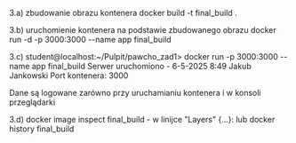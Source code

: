 3.a) zbudowanie obrazu kontenera
docker build -t final_build .

3.b) uruchomienie kontenera na podstawie zbudowanego obrazu
docker run -d -p 3000:3000 --name app final_build

3.c) student@localhost:~/Pulpit/pawcho_zad1> docker run -p 3000:3000 --name app final_build 
Serwer uruchomiono - 6-5-2025 8:49
Jakub Jankowski
Port kontenera: 3000

Dane są logowane zarówno przy uruchamianiu kontenera i w konsoli przeglądarki

3.d) docker image inspect final_build - w linijce "Layers" {...}:
lub docker history final_build

